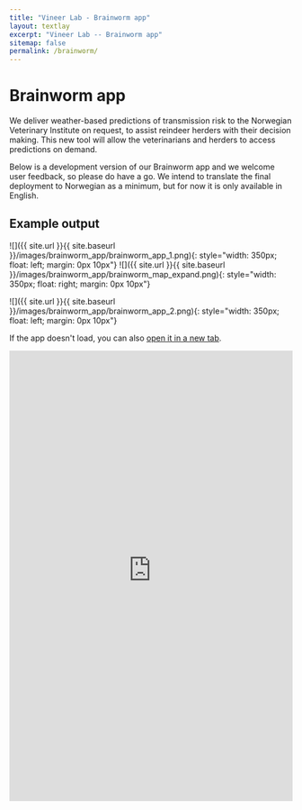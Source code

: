 ```yaml
---
title: "Vineer Lab - Brainworm app"
layout: textlay
excerpt: "Vineer Lab -- Brainworm app"
sitemap: false
permalink: /brainworm/
---
```


# Brainworm app

We deliver weather-based predictions of transmission risk to the Norwegian Veterinary Institute on request, to assist reindeer herders with their decision making. This new tool will allow the veterinarians and herders to access predictions on demand.

Below is a development version of our Brainworm app and we welcome user feedback, so please do have a go. We intend to translate the final deployment to Norwegian as a minimum, but for now it is only available in English.

## Example output 
![]({{ site.url }}{{ site.baseurl }}/images/brainworm_app/brainworm_app_1.png){: style="width: 350px; float: left; margin: 0px  10px"}
![]({{ site.url }}{{ site.baseurl }}/images/brainworm_app/brainworm_map_expand.png){: style="width: 350px; float: right; margin: 0px  10px"}


![]({{ site.url }}{{ site.baseurl }}/images/brainworm_app/brainworm_app_2.png){: style="width: 350px; float: left; margin: 0px  10px"}


<p>If the app doesn't load, you can also <a href="https://0q8ner-hannah-vineer.shinyapps.io/livtsja-vikke-app/" target="_blank">open it in a new tab</a>.</p>

<iframe src="https://0q8ner-hannah-vineer.shinyapps.io/livtsja-vikke-app/" 
        width="100%" 
        height="800" 
        style="border:2px;" 
        scrolling="no">
</iframe>
